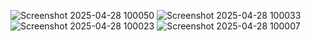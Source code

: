 ![Screenshot 2025-04-28 100050](https://github.com/user-attachments/assets/cd1cae0c-08b3-47c4-bbec-a8a9aa9943b7)
![Screenshot 2025-04-28 100033](https://github.com/user-attachments/assets/13ba5b34-837c-4f6c-827d-26abd196fde6)
![Screenshot 2025-04-28 100023](https://github.com/user-attachments/assets/f5a5d6b3-9266-4c68-ace9-4f8b07ad7d0d)
![Screenshot 2025-04-28 100007](https://github.com/user-attachments/assets/e87bcafa-1427-4156-ab92-4f22e048daa8)
